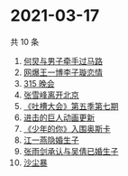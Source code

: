 # 2021-03-17

共 10 条

<!-- BEGIN ZHIHUSEARCH -->
<!-- 最后更新时间 Wed Mar 17 2021 07:09:07 GMT+0800 (China Standard Time) -->
1. [何炅与男子牵手过马路](https://www.zhihu.com/search?q=何炅)
1. [网爆王一博李子璇恋情](https://www.zhihu.com/search?q=王一博李子璇)
1. [315 晚会](https://www.zhihu.com/search?q=315)
1. [张雪峰离开北京](https://www.zhihu.com/search?q=张雪峰)
1. [《吐槽大会》第五季第七期](https://www.zhihu.com/search?q=吐槽大会)
1. [进击的巨人动画更新](https://www.zhihu.com/search?q=进击的巨人)
1. [《少年的你》入围奥斯卡](https://www.zhihu.com/search?q=少年的你)
1. [江一燕隐婚生子](https://www.zhihu.com/search?q=江一燕)
1. [张雨剑承认与吴倩已婚生子](https://www.zhihu.com/search?q=张雨剑吴倩)
1. [沙尘暴](https://www.zhihu.com/search?q=沙尘暴)
<!-- END ZHIHUSEARCH -->
